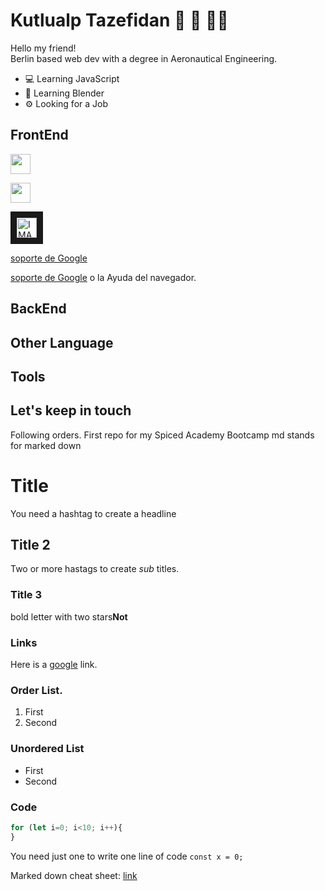 # Kutlualp Tazefidan 🧞 🍦 👨‍🔬
Hello my friend! <br>
Berlin based web dev with a degree in Aeronautical Engineering.

* 💻 Learning JavaScript
* 🎨 Learning Blender
* ⚙️ Looking for a Job 

## FrontEnd
<a href="http://www.google.com" target="_blank" rel="noopener"><img height="32" width="32" src="https://cdn.simpleicons.org/javascript/f7df1e"></a> 

[<img height="32" width="32" src="https://cdn.simpleicons.org/javascript/f7df1e">](https://www.google.com&target=_blank)

<a href="https://www.google.com" target="_blank"><img src="https://cdn.simpleicons.org/javascript/f7df1e" 
alt="IMAGE ALT TEXT HERE" width="32" height="32" border="10" /></a>

[soporte de Google](https://support.google.com/chrome/answer/95647?hl=es&amp;ref_topic=3421433%3F&target=_blank)

<a href="https://support.google.com/chrome/answer/95647?hl=es&amp;ref_topic=3421433%3F" target="_blank"> soporte de Google</a> o la Ayuda del navegador.


## BackEnd

## Other Language

## Tools

## Let's keep in touch


Following orders.
First repo for my Spiced Academy Bootcamp
md stands for marked down

# Title 
You need a hashtag to create a headline

## Title 2
Two or more hastags to create *sub* titles. 

### Title 3
bold letter with two stars**Not**

### Links
Here is a [google](https://9gag.com/) link.

### Order List.
1. First
2. Second

### Unordered List
- First 
- Second

### Code
```js
for (let i=0; i<10; i++){
}
```

You need just one to write one line of code
`const x = 0;`

Marked down cheat sheet: [link](https://www.markdownguide.org/cheat-sheet/)
